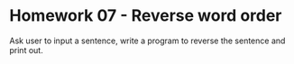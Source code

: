 # Homework 07 - Reverse word order

Ask user to input a sentence, write a program to reverse the sentence and print
out.





